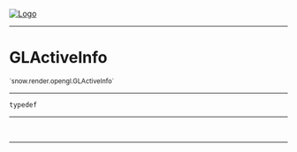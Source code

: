 
[![Logo](../../../../images/logo.png)](../../../../api/index.html)

---



<h1>GLActiveInfo</h1>
<small>`snow.render.opengl.GLActiveInfo`</small>



---

`typedef`

---

&nbsp;
&nbsp;









---

&nbsp;
&nbsp;
&nbsp;
&nbsp;

